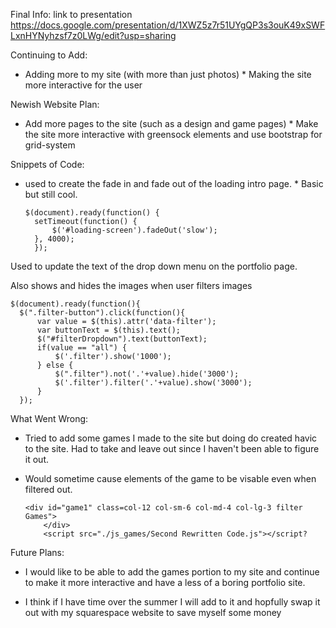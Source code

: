 Final Info:
link to presentation https://docs.google.com/presentation/d/1XWZ5z7r51UYgQP3s3ouK49xSWFLxnHYNyhzsf7z0LWg/edit?usp=sharing

Continuing to Add:
* Adding more to my site (with more than just photos) * Making the site more interactive for the user

Newish Website Plan:
* Add more pages to the site (such as a design and game pages) * Make the site more interactive with greensock elements and use bootstrap for grid-system

Snippets of Code:
* used to create the fade in and fade out of the loading intro page. * Basic but still cool.

      $(document).ready(function() {
        setTimeout(function() {
            $('#loading-screen').fadeOut('slow');
        }, 4000);
        });

Used to update the text of the drop down menu on the portfolio page.

Also shows and hides the images when user filters images

    $(document).ready(function(){
      $(".filter-button").click(function(){
          var value = $(this).attr('data-filter');
          var buttonText = $(this).text();
          $("#filterDropdown").text(buttonText); 
          if(value == "all") {
              $('.filter').show('1000');
          } else {
              $(".filter").not('.'+value).hide('3000');
              $('.filter').filter('.'+value).show('3000');
          }
      });

What Went Wrong:
* Tried to add some games I made to the site but doing do created havic to the site. Had to take and leave out since I haven't been able to figure it out.

* Would sometime cause elements of the game to be visable even when filtered out.

      <div id="game1" class=col-12 col-sm-6 col-md-4 col-lg-3 filter Games">
          </div>
          <script src="./js_games/Second Rewritten Code.js"></script?

Future Plans:
* I would like to be able to add the games portion to my site and continue to make it more interactive and have a less of a boring portfolio site.

* I think if I have time over the summer I will add to it and hopfully swap it out with my squarespace website to save myself some money

